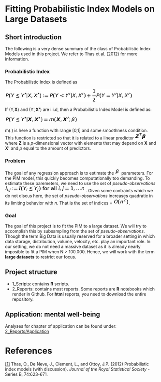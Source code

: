 # Fitting Probabilistic Index Models on Large Datasets

## Short introduction
The following is a very dense summary of the class of Probabilistic Index Models used in this project. We refer to Thas et al. (2012) for more information.

### Probabilistic Index
The Probabilistic Index is defined as

![PI](3_img/PI.jpg)

If (Y,**X**) and (Y',**X'**) are i.i.d, then a Probabilistic Index Model is defined as:

![PIM](3_img/PIM.jpg)

m(.) is here a function with range [0,1] and some smoothness condition. This function is restricted so that it is related to a linear predictor ![Zbeta](3_img/Zbeta.jpg) where **Z** is a *p*-dimensional vector with elements that may depend on **X** and **X'** and *p* equal to the amount of predictors.


### Problem
The goal of any regression approach is to estimate the ![beta](3_img/beta.jpg) parameters. For the PIM model, this quickly becomes computationally too demanding. To estimate these paremeters, we need to use the set of *pseudo-observations* ![pseudo](3_img/pseudo.jpg). Given some contraints which we do not discus here, the set of *pseudo-observations* increases quadratic in its limiting behavior with *n*. That is the set of indices = ![O](3_img/bigO.jpg).



### Goal
The goal of this project is to fit the PIM to a large dataset. We will try to accomplish this by subsampling from the set of *pseudo-observations*. 
Though the term Big Data is usually reserved for a broader setting in which data storage, distribution, volume, velocity, etc. play an important role.
In our setting, we do not need a massive dataset as it is already nearly imposible to fit a PIM when N > 100.000. Hence, we will work with the term **large datasets** to restrict our focus.


## Project structure
* 1_Scripts: contains **R** scripts.
* 2_Reports: contains most reports. Some reports are **R** notebooks which render in Github. For **html** reports, you need to download the entire repository.

## Application: mental well-being
Analyses for chapter of application can be found under: 
[2_Reports/Application](https://github.com/HBossier/BigDataPIM/tree/master/2_Reports/Application)

# References
[[1]](http://citeseerx.ist.psu.edu/viewdoc/download?doi=10.1.1.448.9892&rep=rep1&type=pdf) Thas, O., De Neve, J., Clement, L., and Ottoy, J.P. (2012) Probabilistic index models (with discussion). *Journal of the Royal Statistical Society* - Series B, 74:623-671.
